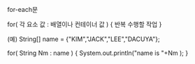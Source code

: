 for-each문

for( 각 요소 값 : 배열이나 컨테이너 값 )
 {
     반복 수행할 작업
 }

(예)
 String[] name = {"KIM","JACK","LEE","DACUYA"};

 for( String Nm : name )
 {
	System.out.println("name is "+Nm );
 }
